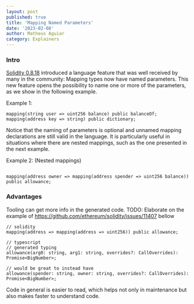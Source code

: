 ```yaml
---
layout: post
published: true
title: 'Mapping Named Parameters'
date: '2023-02-08'
author: Matheus Aguiar
category: Explainers
---
```


### Intro
[Solidity 0.8.18](https://github.com/ethereum/solidity/releases/tag/v0.8.18) introduced a language feature that
was well received by many in the community: Mapping types now have named parameters.
This new feature opens the possibility to name one or more of the parameters, as we show in the following example.

Example 1:

```solidity
mapping(string user => uint256 balance) public balanceOf;
mapping(address key => string) public dictionary;

```
Notice that the naming of parameters is optional and unnamed mapping declarations are still valid in the language.
It is particularly useful in situations where there are nested mappings, such as the one presented in the next example.


Example 2: (Nested mappings)

```solidity

mapping(address owner => mapping(address spender => uint256 balance)) public allowance;

```
### Advantages

Tooling can get more info in the generated code.
TODO: Elaborate on the example of https://github.com/ethereum/solidity/issues/11407 bellow

```
// solidity
mapping(address => mapping(address => uint256)) public allowance;

// typescript
// generated typing
allowance(arg0: string, arg1: string, overrides?: CallOverrides): Promise<BigNumber>;

// would be great to instead have
allowance(spender: string, owner: string, overrides?: CallOverrides): Promise<BigNumber>;

```
Code in general is easier to read, which helps not only in maintenance but also makes faster to understand code.
